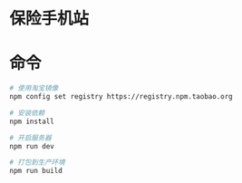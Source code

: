 # 保险手机站

# 命令

``` bash
# 使用淘宝镜像
npm config set registry https://registry.npm.taobao.org  

# 安装依赖
npm install

# 开启服务器
npm run dev

# 打包到生产环境
npm run build

```

